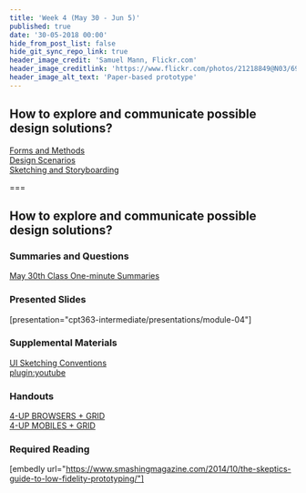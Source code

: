 ```yaml
---
title: 'Week 4 (May 30 - Jun 5)'
published: true
date: '30-05-2018 00:00'
hide_from_post_list: false
hide_git_sync_repo_link: true
header_image_credit: 'Samuel Mann, Flickr.com'
header_image_creditlink: 'https://www.flickr.com/photos/21218849@N03/6968244538/'
header_image_alt_text: 'Paper-based prototype'
---
```


## How to explore and communicate possible design solutions?
[Forms and Methods](../../presentations/module-04?target=_blank#/module-04-4)  
[Design Scenarios](../../presentations/module-04?target=_blank#/module-04-5)  
[Sketching and Storyboarding](../../presentations/module-04?target=_blank#/module-04-6)  

===

## **How to explore and communicate possible design solutions?**

### Summaries and Questions  
[May 30th Class One-minute Summaries](https://sso.canvaslms.com/courses/1413912/assignments/9519523)

### Presented Slides  
[presentation="cpt363-intermediate/presentations/module-04"]

### Supplemental Materials  
[UI Sketching Conventions](https://www.youtube.com/watch?v=MwidSAlbEB8)  
[plugin:youtube](https://www.youtube.com/watch?v=MwidSAlbEB8)

### Handouts
[4-UP BROWSERS + GRID](https://sso.canvaslms.com/courses/1413912/files/folder/Handouts/Sketching%20Templates/sneakpeekit-4-browsers)  
[4-UP MOBILES + GRID](https://sso.canvaslms.com/courses/1413912/files/folder/Handouts/Sketching%20Templates/sneakpeekit-4-mobiles)  

### Required Reading  
[embedly url="https://www.smashingmagazine.com/2014/10/the-skeptics-guide-to-low-fidelity-prototyping/"]
